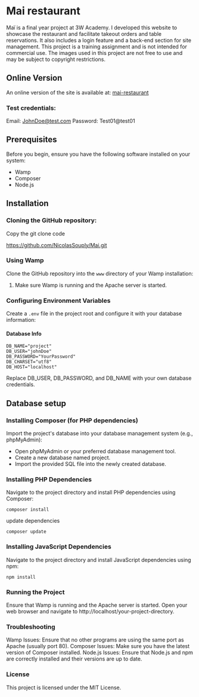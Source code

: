 # Mai restaurant
Maï is a final year project at 3W Academy. I developed this website to showcase the restaurant and facilitate takeout orders and table reservations. It also includes a login feature and a back-end section for site management. This project is a training assignment and is not intended for commercial use. The images used in this project are not free to use and may be subject to copyright restrictions.

## Online Version
An online version of the site is available at: [mai-restaurant](https://mai-restaurant.alwaysdata.net/index.php?route=home)

### Test credentials:
Email: JohnDoe@test.com
Password: Test01@test01

## Prerequisites
Before you begin, ensure you have the following software installed on your system:

- Wamp
- Composer
- Node.js

## Installation 
### Cloning the GitHub repository:

Copy the git clone code

https://github.com/NicolasSouply/Mai.git

### Using Wamp

Clone the GitHub repository into the `www` directory of your Wamp installation:

1. Make sure Wamp is running and the Apache server is started.

### Configuring Environment Variables

Create a `.env` file in the project root and configure it with your database information:

#### Database Info

```plaintext
DB_NAME="project"
DB_USER="johnDoe"
DB_PASSWORD="YourPassword"
DB_CHARSET="utf8"
DB_HOST="localhost"
````
Replace DB_USER, DB_PASSWORD, and DB_NAME with your own database credentials.

## Database setup
### Installing Composer (for PHP dependencies)
Import the project's database into your database management system (e.g., phpMyAdmin):

- Open phpMyAdmin or your preferred database management tool.
- Create a new database named project.
- Import the provided SQL file into the newly created database.

### Installing PHP Dependencies
Navigate to the project directory and install PHP dependencies using Composer:

```plaintext
composer install
````
update dependencies

```plaintext
composer update
````
### Installing JavaScript Dependencies
Navigate to the project directory and install JavaScript dependencies using npm:

```plaintext
npm install
````
### Running the Project
Ensure that Wamp is running and the Apache server is started. Open your web browser and navigate to http://localhost/your-project-directory.

### Troubleshooting
Wamp Issues: Ensure that no other programs are using the same port as Apache (usually port 80). Composer Issues: Make sure you have the latest version of Composer installed. Node.js Issues: Ensure that Node.js and npm are correctly installed and their versions are up to date.

### License
This project is licensed under the MIT License.
